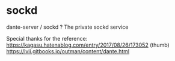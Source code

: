 # sockd
dante-server / sockd ? The private sockd service 



Special thanks for the reference:
https://kagasu.hatenablog.com/entry/2017/08/26/173052     (thumb)
https://lvii.gitbooks.io/outman/content/dante.html
